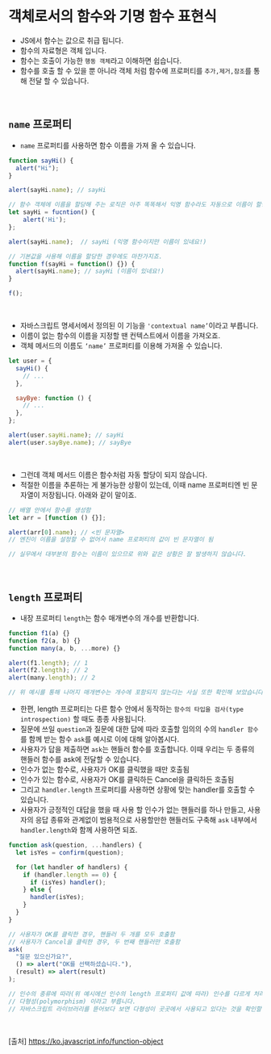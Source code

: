 # 객체로서의 함수와 기명 함수 표현식

- JS에서 함수는 값으로 취급 됩니다.
- 함수의 자료형은 객체 입니다.
- 함수는 호출이 가능한 `행동 객체`라고 이해하면 쉽습니다.
- 함수를 호출 할 수 있을 뿐 아니라 객체 처럼 함수에 프로퍼티를 `추가,제거,참조`를 통해 전달 할 수 있습니다.

<br>

## `name` 프로퍼티

- `name` 프로퍼티를 사용하면 함수 이름을 가져 올 수 있습니다.

```js
function sayHi() {
  alert("Hi");
}

alert(sayHi.name); // sayHi

// 함수 객체에 이름을 할당해 주는 로직은 아주 똑똑해서 익명 함수라도 자동으로 이름이 할당됩니다.
let sayHi = fucntion() {
    alert('Hi');
};

alert(sayHi.name);  // sayHi (익명 함수이지만 이름이 있네요!)

// 기본값을 사용해 이름을 할당한 경우에도 마찬가지죠.
function f(sayHi = function() {}) {
  alert(sayHi.name); // sayHi (이름이 있네요!)
}

f();
```

<br>

- 자바스크립트 명세서에서 정의된 이 기능을 `'contextual name’`이라고 부릅니다.
- 이름이 없는 함수의 이름을 지정할 땐 컨텍스트에서 이름을 가져오죠.
- 객체 메서드의 이름도 `‘name’` 프로퍼티를 이용해 가져올 수 있습니다.

```js
let user = {
  sayHi() {
    // ...
  },

  sayBye: function () {
    // ...
  },
};

alert(user.sayHi.name); // sayHi
alert(user.sayBye.name); // sayBye
```

<br>

- 그런데 객체 메서드 이름은 함수처럼 자동 할당이 되지 않습니다.
- 적절한 이름을 추론하는 게 불가능한 상황이 있는데, 이때 name 프로퍼티엔 빈 문자열이 저장됩니다. 아래와 같이 말이죠.

```js
// 배열 안에서 함수를 생성함
let arr = [function () {}];

alert(arr[0].name); // <빈 문자열>
// 엔진이 이름을 설정할 수 없어서 name 프로퍼티의 값이 빈 문자열이 됨

// 실무에서 대부분의 함수는 이름이 있으므로 위와 같은 상황은 잘 발생하지 않습니다.
```

<br>

## `length` 프로퍼티

- 내장 프로퍼티 `length`는 함수 매개변수의 개수를 반환합니다.

```js
function f1(a) {}
function f2(a, b) {}
function many(a, b, ...more) {}

alert(f1.length); // 1
alert(f2.length); // 2
alert(many.length); // 2

// 위 예시를 통해 나머지 매개변수는 개수에 포함되지 않는다는 사실 또한 확인해 보았습니다.
```

- 한편, length 프로퍼티는 다른 함수 안에서 동작하는 `함수의 타입을 검사(type introspection)` 할 때도 종종 사용됩니다.
- 질문에 쓰일 `question`과 질문에 대한 답에 따라 호출할 임의의 수의 `handler 함수`를 함께 받는 함수 `ask`를 예시로 이에 대해 알아봅시다.
- 사용자가 답을 제출하면 `ask`는 핸들러 함수를 호출합니다. 이때 우리는 두 종류의 핸들러 함수를 ask에 전달할 수 있습니다.
- 인수가 없는 함수로, 사용자가 OK를 클릭했을 때만 호출됨
- 인수가 있는 함수로, 사용자가 OK를 클릭하든 Cancel을 클릭하든 호출됨
- 그리고 `handler.length` 프로퍼티를 사용하면 상황에 맞는 handler를 호출할 수 있습니다.
- 사용자가 긍정적인 대답을 했을 때 사용 할 인수가 없는 핸들러를 하나 만들고, 사용자의 응답 종류와 관계없이 범용적으로 사용할만한 핸들러도 구축해 `ask` 내부에서 `handler.length`와 함께 사용하면 되죠.

```js
function ask(question, ...handlers) {
  let isYes = confirm(question);

  for (let handler of handlers) {
    if (handler.length == 0) {
      if (isYes) handler();
    } else {
      handler(isYes);
    }
  }
}

// 사용자가 OK를 클릭한 경우, 핸들러 두 개를 모두 호출함
// 사용자가 Cancel을 클릭한 경우, 두 번째 핸들러만 호출함
ask(
  "질문 있으신가요?",
  () => alert("OK를 선택하셨습니다."),
  (result) => alert(result)
);

// 인수의 종류에 따라(위 예시에선 인수의 length 프로퍼티 값에 따라) 인수를 다르게 처리하는 방식을 프로그래밍 언어에선
// 다형성(polymorphism) 이라고 부릅니다.
// 자바스크립트 라이브러리를 뜯어보다 보면 다형성이 곳곳에서 사용되고 있다는 것을 확인할 수 있습니다.
```

<br>

[출처]
https://ko.javascript.info/function-object
